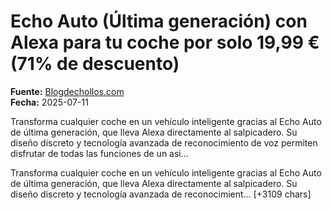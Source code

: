 # Echo Auto (Última generación) con Alexa para tu coche por solo 19,99 € (71% de descuento)

**Fuente:** [Blogdechollos.com](https://www.blogdechollos.com/echo-auto-ultima-generacion-con-alexa-para-tu-coche-por-solo-1999-e-71-de-descuento/)  
**Fecha:** 2025-07-11

Transforma cualquier coche en un vehículo inteligente gracias al Echo Auto de última generación, que lleva Alexa directamente al salpicadero. Su diseño discreto y tecnología avanzada de reconocimiento de voz permiten disfrutar de todas las funciones de un asi…

Transforma cualquier coche en un vehículo inteligente gracias al Echo Auto de última generación, que lleva Alexa directamente al salpicadero. Su diseño discreto y tecnología avanzada de reconocimient… [+3109 chars]
